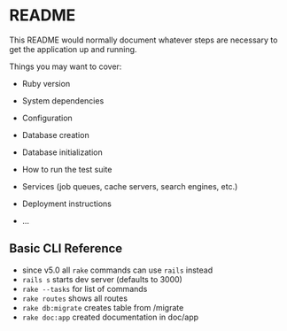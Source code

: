 # README

This README would normally document whatever steps are necessary to get the
application up and running.

Things you may want to cover:

* Ruby version

* System dependencies

* Configuration

* Database creation

* Database initialization

* How to run the test suite

* Services (job queues, cache servers, search engines, etc.)

* Deployment instructions

* ...



## Basic CLI Reference
- since v5.0 all `rake` commands can use `rails` instead
- `rails s` starts dev server (defaults to 3000)
- `rake --tasks` for list of commands
- `rake routes` shows all routes
- `rake db:migrate` creates table from /migrate
- `rake doc:app` created documentation in doc/app